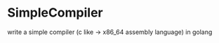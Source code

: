 SimpleCompiler
==============

write a simple compiler (c like -> x86_64 assembly language) in golang
